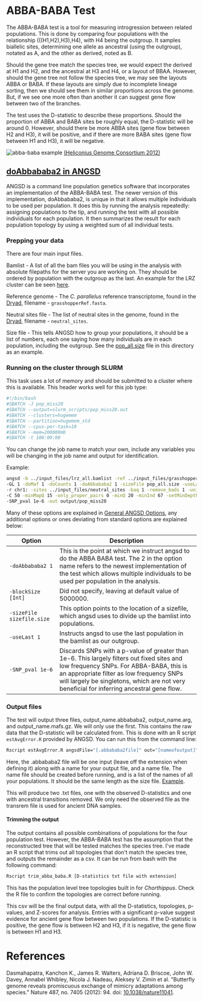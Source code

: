 # ABBA-BABA Test

The ABBA-BABA test is a tool for measuring introgression between related populations. This is done by comparing four populations with the relationship (((H1,H2),H3),H4), with H4 being the outgroup. It samples biallelic sites, determining one allele as ancestral (using the outgroup), notated as A, and the other as derived, noted as B.

Should the gene tree match the species tree, we would expect the derived at H1 and H2, and the ancestral at H3 and H4, or a layout of BBAA. However, should the gene tree not follow the species tree, we may see the layouts ABBA or BABA. If these layouts are simply due to incomplete lineage sorting, then we should see them in similar proportions across the genome. But, if we see one more often than another it can suggest gene flow between two of the branches.

The test uses the D-statistic to describe these proportions. Should the proportion of ABBA and BABA sites be roughly equal, the D-statistic will be around 0. However, should there be more ABBA sites (gene flow between H2 and H3), it will be positive, and if there are more BABA sites (gene flow between H1 and H3), it will be negative.

![abba-baba example](https://www.researchgate.net/profile/Stephen_Richards7/publication/227857346/figure/fig3/AS:280362786803724@1443855105524/Four-taxon-ABBA-BABA-test-of-introgression-a-ABBA-and-BABA-nucleotide-sites-employed-in.png)
[(Heliconius Genome Consortium 2012)](https://doi.org/10.1038/nature11041)

## [doAbbababa2 in ANGSD](http://www.popgen.dk/angsd/index.php/Abbababa2)

ANGSD is a command line population genetics software that incorporates an implementation of the ABBA-BABA test. The newer version of this implementation, doAbbababa2, is unique in that it allows multiple individuals to be used per population. It does this by running the analysis repeatedly: assigning populations to the tip, and running the test with all possible individuals for each population. It then summarizes the result for each population topology by using a weighted sum of all individual tests.

### Prepping your data

There are four main input files.

Bamlist - A list of all the bam files you will be using in the analysis with absolute filepaths for the server you are working on. They should be ordered by population with the outgroup as the last. An example for the LRZ cluster can be seen [here](LRZ_all.bamlist).

Reference genome - The *C. parallelus* reference transcriptome, found in the [Dryad](), filename - `grasshopperRef.fasta`.

Neutral sites file - The list of neutral sites in the genome, found in the [Dryad](), filename - `neutral_sites`.

Size file - This tells ANGSD how to group your populations, it should be a list of numbers, each one saying how many individuals are in each population, including the outgroup. See the [pop_all.size](pop_all.size) file in this directory as an example.

### Running on the cluster through SLURM

This task uses a lot of memory and should be submitted to a cluster where this is available. This header works well for this job type:

```bash
#!/bin/bash
#SBATCH -J pop_miss20
#SBATCH --output=slurm_scripts/pop_miss20.out
#SBATCH --clusters=hugemem
#SBATCH --partition=hugemem_std
#SBATCH --cpus-per-task=10
#SBATCH --mem=200000mb
#SBATCH -t 100:00:00
```

You can change the job name to match your own, include any variables you will be changing in the job name and output for identification.

Example:

```bash
angsd -b ../input_files/lrz_all.bamlist -ref ../input_files/grasshopperRef.fasta -doMajorMinor 1 \
-GL 1 -doMaf 1 -doCounts 1 -doAbbababa2 1 -sizeFile pop_all.size -useLast 1 \
-r chr1: -sites ../input_files/neutral_sites -baq 1 -remove_bads 1 -uniqueOnly 1 \
-C 50 -minMapQ 15 -only_proper_pairs 0 -minQ 20 -minInd 67 -setMinDepth 168 \
-SNP_pval 1e-6 -out output/pop_miss20
```

Many of these options are explained in [General ANGSD Options](https://github.com/zjnolen/chorthippus_radiation#general-options), any additional options or ones deviating from standard options are explained below:


Option							|Description
--------------------------------|----------------------------------------------------
`-doAbbababa2 1`				|This is the point at which we instruct angsd to do the ABBA BABA test. The 2 in the option name refers to the newest implementation of the test which allows multiple individuals to be used per population in the analysis.
`-blockSize [Int]`				|Did not specify, leaving at default value of 5000000.
`-sizeFile sizefile.size`		|This option points to the location of a sizefile, which angsd uses to divide up the bamlist into populations.
`-useLast 1`					|Instructs angsd to use the last population in the bamlist as our outgroup.
`-SNP_pval 1e-6`				|Discards SNPs with a p-value of greater than 1e-6. This largely filters out fixed sites and low frequency SNPs. For ABBA-BABA, this is an appropriate filter as low frequency SNPs will largely be singletons, which are not very beneficial for inferring ancestral gene flow.

### Output files

The test will output three files, output_name.abbababa2, output_name.arg, and output_name.mafs.gz. We will only use the first. This contains the raw data that the D-statistic will be calculated from. This is done with an R script `estAvgError.R` provided by ANGSD. You can run this from the command line:

```bash
Rscript estAvgError.R angsdFile="[.abbababa2file]" out="[nameofoutput]" nameFile=popNames.name
```

Here, the .abbababa2 file will be one input (leave off the extension when defining it) along with a name for your output file, and a name file. The name file should be created before running, and is a list of the names of all your populations. It should be the same length as the size file. [Example](popNames.name).

This will produce two .txt files, one with the observed D-statistics and one with ancestral transitions removed. We only need the observed file as the transrem file is used for ancient DNA samples.

#### Trimming the output
The output contains all possible combinations of populations for the four population test. However, the ABBA-BABA test has the assumption that the reconstructed tree that will be tested matches the species tree. I've made an R script that trims out all topologies that don't match the species tree, and outputs the remainder as a csv. It can be run from bash with the following command:

```bash
Rscript trim_abba_baba.R [D-statistics txt file with extension]
```

This has the population level tree topologies built in for *Chorthippus*. Check the R file to confirm the topologies are correct before running.

This csv will be the final output data, with all the D-statistics, topologies, p-values, and Z-scores for analysis. Entries with a significant p-value suggest evidence for ancient gene flow between two populations. If the D-statistic is positive, the gene flow is between H2 and H3, if it is negative, the gene flow is between H1 and H3.

References
==============

Dasmahapatra, Kanchon K., James R. Walters, Adriana D. Briscoe, John W. Davey, Annabel Whibley, Nicola J. Nadeau, Aleksey V. Zimin et al. "Butterfly genome reveals promiscuous exchange of mimicry adaptations among species." Nature 487, no. 7405 (2012): 94. doi: [10.1038/nature11041](https://doi.org/10.1038/nature11041).
